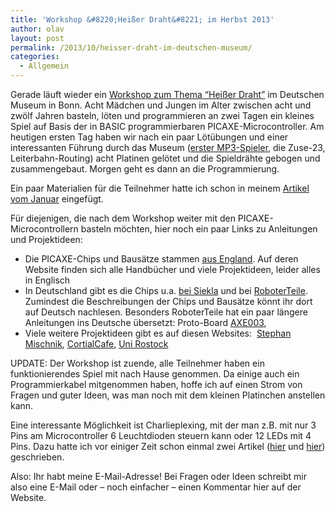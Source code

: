 ```yaml
---
title: 'Workshop &#8220;Heißer Draht&#8221; im Herbst 2013'
author: olav
layout: post
permalink: /2013/10/heisser-draht-im-deutschen-museum/
categories:
  - Allgemein
---
```

Gerade läuft wieder ein [Workshop zum Thema &#8220;Heißer Draht&#8221;][1] im Deutschen Museum in Bonn. Acht Mädchen und Jungen im Alter zwischen acht und zwölf Jahren basteln, löten und programmieren an zwei Tagen ein kleines Spiel auf Basis der in BASIC programmierbaren PICAXE-Microcontroller. Am heutigen ersten Tag haben wir nach ein paar Lötübungen und einer interessanten Führung durch das Museum ([erster MP3-Spieler][2], die Zuse-23, Leiterbahn-Routing) acht Platinen gelötet und die Spieldrähte gebogen und zusammengebaut. Morgen geht es dann an die Programmierung.

Ein paar Materialien für die Teilnehmer hatte ich schon in meinem [Artikel vom Januar][3] eingefügt.

Für diejenigen, die nach dem Workshop weiter mit den PICAXE-Microcontrollern basteln möchten, hier noch ein paar Links zu Anleitungen und Projektideen:

  * Die PICAXE-Chips und Bausätze stammen [aus England][4]. Auf deren Website finden sich alle Handbücher und viele Projektideen, leider alles in Englisch
  * In Deutschland gibt es die Chips u.a. [bei Siekla][5] und bei [RoboterTeile][6]. Zumindest die Beschreibungen der Chips und Bausätze könnt ihr dort auf Deutsch nachlesen. Besonders RoboterTeile hat ein paar längere Anleitungen ins Deutsche übersetzt: Proto-Board [AXE003][7],
  * Viele weitere Projektideen gibt es auf diesen Websites:  [Stephan Mischnik][8], [CortialCafe][9], [Uni Rostock][10]

UPDATE: Der Workshop ist zuende, alle Teilnehmer haben ein funktionierendes Spiel mit nach Hause genommen. Da einige auch ein Programmierkabel mitgenommen haben, hoffe ich auf einen Strom von Fragen und guter Ideen, was man noch mit dem kleinen Platinchen anstellen kann.

Eine interessante Möglichkeit ist Charlieplexing, mit der man z.B. mit nur 3 Pins am Microcontroller 6 Leuchtdioden steuern kann oder 12 LEDs mit 4 Pins. Dazu hatte ich vor einiger Zeit schon einmal zwei Artikel ([hier][11] und [hier][12]) geschrieben.

Also: Ihr habt meine E-Mail-Adresse! Bei Fragen oder Ideen schreibt mir also eine E-Mail oder &#8211; noch einfacher &#8211; einen Kommentar hier auf der Website.

 [1]: http://www.deutsches-museum.de/bonn/information/fuer-kinder-und-schulen/die-kleine-eule-pfiffikus/workshops/der-heisse-draht/
 [2]: http://www.deutsches-museum.de/information/jugend-im-museum/erfinderpfad/forschen/mp3/
 [3]: http://tinkerthon.de/2013/01/materialien-zum-workshop-der-heise-draht/
 [4]: http://www.picaxe.com/ "Website der Firma Revolution Education Ltd"
 [5]: http://www.picaxe-shop.de/
 [6]: http://www.roboter-teile.de/
 [7]: http://www.roboter-teile.de/datasheets/AXE003M_D.pdf
 [8]: http://www.strippenstrolch.de/menue-5.html#picaxe
 [9]: http://www.corticalcafe.com/hardware_picaxe.htm
 [10]: http://www.elektrotechnik.uni-rostock.de/schueler/sommerschule/pic/
 [11]: http://tinkerthon.de/2011/03/gluhwurmchen-im-marmeladenglas/
 [12]: http://tinkerthon.de/2011/03/workshop-19-3-blinkende-blumen-zum-fruhjahrsanfang/